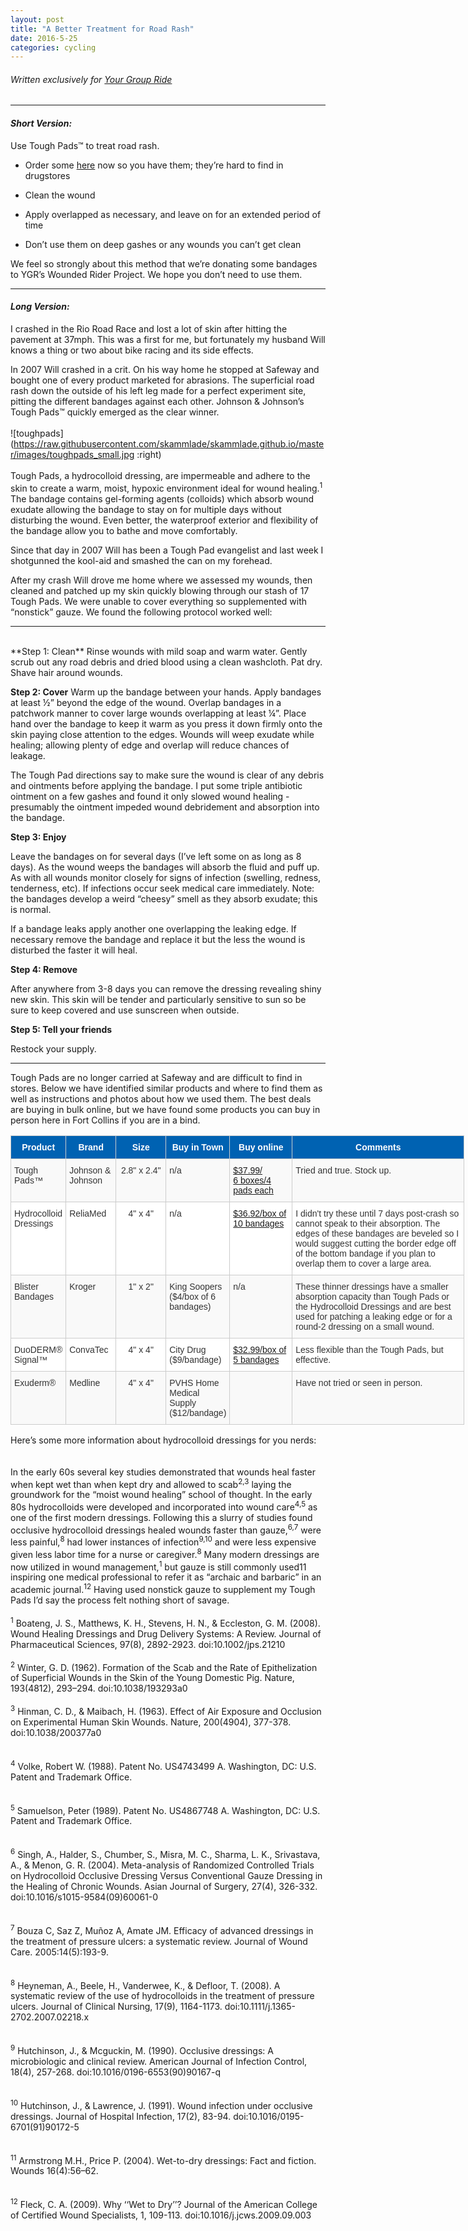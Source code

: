 ```yaml
---
layout: post
title: "A Better Treatment for Road Rash"
date: 2016-5-25 
categories: cycling
---
```

###### Written exclusively for [Your Group Ride](http://yourgroupride.com/index.php/component/content/article/60-news-and-events/885-a-better-treatment-for-road-rash?Itemid=107)

* * *

#### *Short Version:*  
Use Tough Pads™ to treat road rash.  

* Order some [here](http://www.amazon.com/Band-Aid-Adhesive-Pads-Hydrocolloid-Tough/dp/B00FQR84M8/ref=sr_1_2_a_it?ie=UTF8&qid=1462292075&sr=8-2) now so you have them; they’re hard to find in drugstores  

* Clean the wound  

* Apply overlapped as necessary, and leave on for an extended period of time 

* Don’t use them on deep gashes or any wounds you can’t get clean

We feel so strongly about this method that we’re donating some bandages to YGR’s Wounded Rider Project. We hope you don’t need to use them.

* * *

#### *Long Version:*  
I crashed in the Rio Road Race and lost a lot of skin after hitting the pavement at 37mph. This was a first for me, but fortunately my husband Will knows a thing or two about bike racing and its side effects.

In 2007 Will crashed in a crit. On his way home he stopped at Safeway and bought one of every product marketed for abrasions. The superficial road rash down the outside of his left leg made for a perfect experiment site, pitting the different bandages against each other.  Johnson & Johnson’s Tough Pads™ quickly emerged as the clear winner.
<br>
<br>
![toughpads](https://raw.githubusercontent.com/skammlade/skammlade.github.io/master/images/toughpads_small.jpg :right)
<br>
<br>
Tough Pads, a hydrocolloid dressing, are impermeable and adhere to the skin to create a warm, moist, hypoxic environment ideal for wound healing.<sup>1</sup> The bandage contains gel-forming agents (colloids) which absorb wound exudate allowing the bandage to stay on for multiple days without disturbing the wound. Even better, the waterproof exterior and flexibility of the bandage allow you to bathe and move comfortably.

Since that day in 2007 Will has been a Tough Pad evangelist and last week I shotgunned the kool-aid and smashed the can on my forehead.  

After my crash Will drove me home where we assessed my wounds, then cleaned and patched up my skin quickly blowing through our stash of 17 Tough Pads. We were unable to cover everything so supplemented with “nonstick” gauze. We found the following protocol worked well:

* * *
<br>
**Step 1: Clean**
Rinse wounds with mild soap and warm water. Gently scrub out any road debris and dried blood using a clean washcloth. Pat dry. Shave hair around wounds.

**Step 2: Cover**
Warm up the bandage between your hands. Apply bandages at least ½” beyond the edge of the wound. Overlap bandages in a patchwork manner to cover large wounds overlapping at least ¼”. Place hand over the bandage to keep it warm as you press it down firmly onto the skin paying close attention to the edges. Wounds will weep exudate while healing; allowing plenty of edge and overlap will reduce chances of leakage.

The Tough Pad directions say to make sure the wound is clear of any debris and ointments before applying the bandage. I put some triple antibiotic ointment on a few gashes and found it only slowed wound healing - presumably the ointment impeded wound debridement and absorption into the bandage.

**Step 3: Enjoy**

Leave the bandages on for several days (I’ve left some on as long as 8 days). As the wound weeps the bandages will absorb the fluid and puff up. As with all wounds monitor closely for signs of infection (swelling, redness, tenderness, etc). If infections occur seek medical care immediately. Note: the bandages develop a weird “cheesy” smell as they absorb exudate; this is normal.

If a bandage leaks apply another one overlapping the leaking edge. If necessary remove the bandage and replace it but the less the wound is disturbed the faster it will heal.

**Step 4: Remove**

After anywhere from 3-8 days you can remove the dressing revealing shiny new skin. This skin will be tender and particularly sensitive to sun so be sure to keep covered and use sunscreen when outside.

**Step 5: Tell your friends**

Restock your supply.

* * * 

Tough Pads are no longer carried at Safeway and are difficult to find in stores.  Below we have identified similar products and where to find them as well as instructions and photos about how we used them. The best deals are buying in bulk online, but we have found some products you can buy in person here in Fort Collins if you are in a bind. 


<style type="text/css">
.tg  {border-collapse:collapse;border-spacing:0;border-color:#ccc;}
.tg td{font-family:Arial, sans-serif;font-size:14px;padding:10px 5px;border-style:solid;border-width:1px;overflow:hidden;word-break:normal;border-color:#ccc;color:#333;background-color:#fff;}
.tg th{font-family:Arial, sans-serif;font-size:14px;font-weight:normal;padding:10px 5px;border-style:solid;border-width:1px;overflow:hidden;word-break:normal;border-color:#ccc;color:#333;background-color:#f0f0f0;}
.tg .tg-baqh{text-align:center;vertical-align:top}
.tg .tg-twxl{font-weight:bold;background-color:#0062B2;color:#ffffff}
.tg .tg-b7b8{background-color:#f9f9f9;vertical-align:top}
.tg .tg-dzk6{background-color:#f9f9f9;text-align:center;vertical-align:top}
.tg .tg-yw4l{vertical-align:top}
</style>
<table class="tg" style="undefined;table-layout: fixed; width: 800px">
<colgroup>
<col style="width: 80px">
<col style="width: 80px">
<col style="width: 80px">
<col style="width: 100px">
<col style="width: 100px">
<col style="width: 275px">
</colgroup>
  <tr>
    <th class="tg-twxl">Product</th>
    <th class="tg-twxl">Brand</th>
    <th class="tg-twxl">Size</th>
    <th class="tg-twxl">Buy in Town</th>
    <th class="tg-twxl">Buy online</th>
    <th class="tg-twxl">Comments</th>
  </tr>
  <tr>
    <td class="tg-b7b8">Tough Pads™</td>
    <td class="tg-b7b8">Johnson &amp; Johnson</td>
    <td class="tg-dzk6">2.8" x 2.4"</td>
    <td class="tg-b7b8">n/a</td>
    <td class="tg-b7b8"><a href="http://www.amazon.com/Band-Aid-Adhesive-Pads-Hydrocolloid-Tough/dp/B00FQR84M8/ref=sr_1_2_a_it?ie=UTF8&qid=1462292075&sr=8-2">$37.99/<br>6 boxes/4 pads each</a></td>
    <td class="tg-b7b8">Tried and true. Stock up.</td>
  </tr>
  <tr>
    <td class="tg-yw4l">Hydrocolloid Dressings</td>
    <td class="tg-yw4l">ReliaMed</td>
    <td class="tg-baqh">4" x 4"</td>
    <td class="tg-yw4l">n/a</td>
    <td class="tg-yw4l"><a href="http://www.amazon.com/gp/offer-listing/B0070P6JBW/ref=dp_olp_new_mbc?ie=UTF8&condition=new">$36.92/box of 10 bandages</a></td>
    <td class="tg-yw4l">I didn't try these until 7 days post-crash so cannot speak to their absorption. The edges of these bandages are beveled so I would suggest cutting the border edge off of the bottom bandage if you plan to overlap them to cover a large area.</td>
  </tr>
  <tr>
    <td class="tg-b7b8">Blister Bandages</td>
    <td class="tg-b7b8">Kroger</td>
    <td class="tg-dzk6">1" x 2"</td>
    <td class="tg-b7b8">King Soopers<br>($4/box of 6 bandages)</td>
    <td class="tg-b7b8">n/a</td>
    <td class="tg-b7b8">These thinner dressings have a smaller absorption capacity than Tough Pads or the Hydrocolloid Dressings and are best used for patching a leaking edge or for a round-2 dressing on a small wound.</td>
  </tr>
  <tr>
    <td class="tg-yw4l">DuoDERM® Signal™</td>
    <td class="tg-yw4l">ConvaTec</td>
    <td class="tg-baqh">4" x 4"</td>
    <td class="tg-yw4l">City Drug<br>($9/bandage)</td>
    <td class="tg-yw4l"><a href="http://www.amazon.com/DuoDerm-Signal-Pack/dp/B001LZV0O8/ref=sr_1_2_s_it?s=hpc&ie=UTF8&qid=1461906201&sr=1-2&keywords=duoderm+signal">$32.99/box of 5 bandages</a></td>
    <td class="tg-yw4l">Less flexible than the Tough Pads, but effective.</td>
  </tr>
  <tr>
    <td class="tg-b7b8">Exuderm®</td>
    <td class="tg-b7b8">Medline</td>
    <td class="tg-dzk6">4" x 4"</td>
    <td class="tg-b7b8">PVHS Home Medical Supply<br>($12/bandage)</td>
    <td class="tg-b7b8">
    <td class="tg-b7b8">Have not tried or seen in person.</td>
  </tr>
</table>


Here’s some more information about hydrocolloid dressings for you nerds:  
<br>
<br>
In the early 60s several key studies demonstrated that wounds heal faster when kept wet than when kept dry and allowed to scab<sup>2,3</sup>  laying the groundwork for the “moist wound healing” school of thought. In the early 80s hydrocolloids were developed and incorporated into wound care<sup>4,5</sup> as one of the first modern dressings. Following this a slurry of studies found occlusive hydrocolloid dressings healed wounds faster than gauze,<sup>6,7</sup> were less painful,<sup>8</sup> had lower instances of infection<sup>9,10</sup> and were less expensive given less labor time for a nurse or caregiver.<sup>8</sup> Many modern dressings are now utilized in wound management,<sup>1</sup> but gauze is still commonly used11 inspiring one medical professional to refer it as “archaic and barbaric” in an academic journal.<sup>12</sup> Having used nonstick gauze to supplement my Tough Pads I’d say the process felt nothing short of savage. 
<br>
<br>
<sup>1</sup> Boateng, J. S., Matthews, K. H., Stevens, H. N., & Eccleston, G. M. (2008). Wound Healing Dressings and Drug Delivery Systems: A Review. Journal of Pharmaceutical Sciences, 97(8), 2892-2923. doi:10.1002/jps.21210
<br>
<br>
<sup>2</sup> Winter, G. D. (1962). Formation of the Scab and the Rate of Epithelization of Superficial Wounds in the Skin of the Young Domestic Pig. Nature, 193(4812), 293–294. doi:10.1038/193293a0
<br>
<br>
<sup>3</sup> Hinman, C. D., & Maibach, H. (1963). Effect of Air Exposure and Occlusion on Experimental Human Skin Wounds. Nature, 200(4904), 377-378. doi:10.1038/200377a0  
<br>
<br>
<sup>4</sup> Volke, Robert W. (1988). Patent No. US4743499 A. Washington, DC: U.S. Patent and 
       Trademark Office.  
<br>
<br>
<sup>5</sup> Samuelson, Peter (1989). Patent No. US4867748 A. Washington, DC: U.S. Patent and 
       Trademark Office.  
<br>
<br>
<sup>6</sup> Singh, A., Halder, S., Chumber, S., Misra, M. C., Sharma, L. K., Srivastava, A., & Menon, G. R. (2004). Meta-analysis of Randomized Controlled Trials on Hydrocolloid Occlusive Dressing Versus Conventional Gauze Dressing in the Healing of Chronic Wounds. Asian Journal of Surgery, 27(4), 326-332. doi:10.1016/s1015-9584(09)60061-0  
<br>
<br>
<sup>7</sup> Bouza C, Saz Z, Muñoz A, Amate JM. Efficacy of advanced dressings in the treatment of pressure ulcers: a systematic review. Journal of Wound Care. 2005:14(5):193-9.  
<br>
<br>
<sup>8</sup> Heyneman, A., Beele, H., Vanderwee, K., & Defloor, T. (2008). A systematic review of the use of hydrocolloids in the treatment of pressure ulcers. Journal of Clinical Nursing, 17(9), 1164-1173. doi:10.1111/j.1365-2702.2007.02218.x  
<br>
<br>
<sup>9</sup> Hutchinson, J., & Mcguckin, M. (1990). Occlusive dressings: A microbiologic and clinical review. American Journal of Infection Control, 18(4), 257-268. doi:10.1016/0196-6553(90)90167-q  
<br>
<br>
<sup>10</sup> Hutchinson, J., & Lawrence, J. (1991). Wound infection under occlusive dressings. Journal of Hospital Infection, 17(2), 83-94. doi:10.1016/0195-6701(91)90172-5  
<br>
<br>
<sup>11</sup> Armstrong M.H., Price P. (2004). Wet-to-dry dressings: Fact and fiction. Wounds 16(4):56–62.  
<br>
<br>
<sup>12</sup> Fleck, C. A. (2009). Why ‘‘Wet to Dry’’? Journal of the American College of Certified Wound Specialists, 1, 109-113. doi:10.1016/j.jcws.2009.09.003  
<br>
